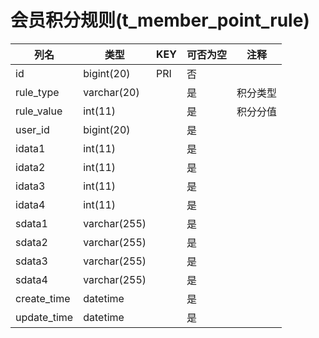 # 会员积分规则(t_member_point_rule)
| 列名   | 类型   | KEY  | 可否为空 | 注释   |
| ---- | ---- | ---- | ---- | ---- |
|id|bigint(20)|PRI|否||
|rule_type|varchar(20)||是|积分类型|
|rule_value|int(11)||是|积分分值|
|user_id|bigint(20)||是||
|idata1|int(11)||是||
|idata2|int(11)||是||
|idata3|int(11)||是||
|idata4|int(11)||是||
|sdata1|varchar(255)||是||
|sdata2|varchar(255)||是||
|sdata3|varchar(255)||是||
|sdata4|varchar(255)||是||
|create_time|datetime||是||
|update_time|datetime||是||
